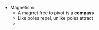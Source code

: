 - Magnetism
	- A magnet free to pivot is a **compass**
	- Like poles repel, unlike poles attract
	- 